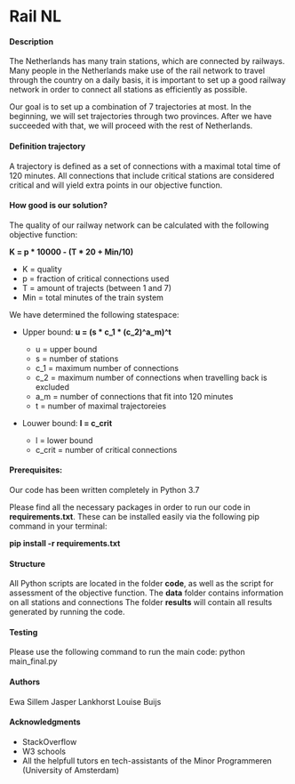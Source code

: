 # Rail NL
#### Description   
The Netherlands has many train stations, which are connected by railways.
Many people in the Netherlands make use of the rail network to travel through the country on a daily basis, it is important to set up a good railway network in order to connect all stations as efficiently as possible.

Our goal is to set up a combination of 7 trajectories at most. In the beginning, we will set trajectories through two provinces. After we have succeeded with that, we will proceed with the rest of Netherlands.

#### Definition trajectory
A trajectory is defined as a set of connections with a maximal total time of 120 minutes. All connections that include critical stations are considered critical and will yield extra points in our objective function.

#### How good is our solution?
The quality of our railway network can be calculated with the following objective function:

**K = p * 10000 - (T * 20 + Min/10)**

- K =  quality
- p =  fraction of critical connections used
- T =  amount of trajects (between 1 and 7)
- Min =  total minutes of the train system



We have determined the following statespace:
- Upper bound:
**u = (s * c_1 * (c_2)^a_m)^t**

    - u = upper bound
    - s = number of stations
    - c_1 = maximum number of connections
    - c_2 = maximum number of connections when travelling back is excluded
    - a_m = number of connections that fit into 120 minutes
    - t = number of maximal trajectoreies

- Louwer bound:
**l = c_crit**

    - l = lower bound
    - c_crit = number of critical connections


#### Prerequisites:
Our code has been written completely in Python 3.7

Please find all the necessary packages in order to run our code in **requirements.txt**.
These can be installed easily via the following pip command in your terminal:

**pip install -r requirements.txt**


#### Structure
All Python scripts are located in the folder **code**, as well as the script for assessment of the objective function.
The **data** folder contains information on all stations and connections
The folder **results** will contain all results generated by running the code.

#### Testing
Please use the following command to run the main code:
    python main_final.py


#### Authors
Ewa Sillem
Jasper Lankhorst
Louise Buijs


#### Acknowledgments
- StackOverflow
- W3 schools
- All the helpfull tutors en tech-assistants of the Minor Programmeren (University of Amsterdam)
